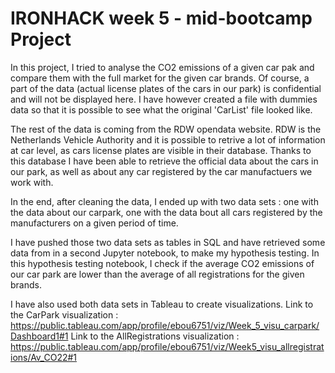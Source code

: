 # IRONHACK week 5 - mid-bootcamp Project

In this project, I tried to analyse the CO2 emissions of a given car pak and compare them with the full market for the given car brands.
Of course, a part of the data (actual license plates of the cars in our park) is confidential and will not be displayed here. I have however created a file with dummies data so that it is possible to see what the original 'CarList' file looked like.

The rest of the data is coming from the RDW opendata website. RDW is the Netherlands Vehicle Authority and it is possible to retrive a lot of information at car level, as cars license plates are visible in their database.
Thanks to this database I have been able to retrieve the official data about the cars in our park, as well as about any car registered by the car manufactuers we work with.

In the end, after cleaning the data, I ended up with two data sets : one with the data about our carpark, one with the data bout all cars registered by the manufacturers on a given period of time.

I have pushed those two data sets as tables in SQL and have retrieved some data from in a second Jupyter notebook, to make my hypothesis testing.
In this hypothesis testing notebook, I check if the average CO2 emissions of our car park are lower than the average of all registrations for the given brands.

I have also used both data sets in Tableau to create visualizations.
Link to the CarPark visualization : https://public.tableau.com/app/profile/ebou6751/viz/Week_5_visu_carpark/Dashboard1#1
Link to the AllRegistrations visualization : https://public.tableau.com/app/profile/ebou6751/viz/Week5_visu_allregistrations/Av_CO22#1
